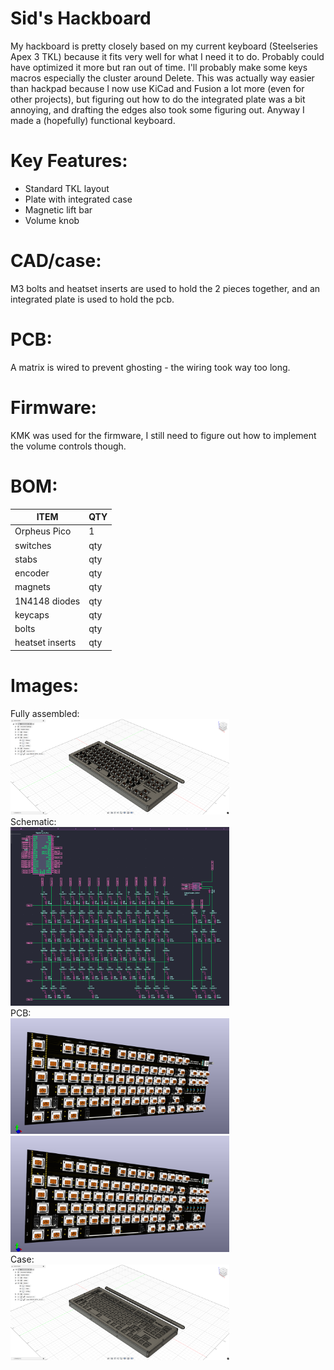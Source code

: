 # Sid's Hackboard
My hackboard is pretty closely based on my current keyboard (Steelseries Apex 3 TKL) because it fits very well for what I need it to do. Probably could have optimized it more but ran out of time.
I'll probably make some keys macros especially the cluster around Delete.
This was actually way easier than hackpad because I now use KiCad and Fusion a lot more (even for other projects), but figuring out how to do the integrated plate was a bit annoying, and drafting the edges also took some figuring out.
Anyway I made a (hopefully) functional keyboard.

# Key Features:
* Standard TKL layout
* Plate with integrated case
* Magnetic lift bar
* Volume knob

# CAD/case:
M3 bolts and heatset inserts are used to hold the 2 pieces together, and an integrated plate is used to hold the pcb.

# PCB:
A matrix is wired to prevent ghosting - the wiring took way too long.

# Firmware:
KMK was used for the firmware, I still need to figure out how to implement the volume controls though.

# BOM:

|ITEM|QTY|
|----|---|
|Orpheus Pico|1|
|switches|qty|
|stabs|qty|
|encoder|qty|
|magnets|qty|
|1N4148 diodes|qty|
|keycaps|qty|
|bolts|qty|
|heatset inserts|qty|

# Images:
Fully assembled:          
<img src="images/full.png" width="350">               
Schematic:          
<img src="images/schematic.png" width="350">                           
PCB:            
<img src="images/pcb.png" width="350"><img src="images/pcb3d.png" width="350">                                                    
Case:                                                     
<img src="images/case.png" width="350">          